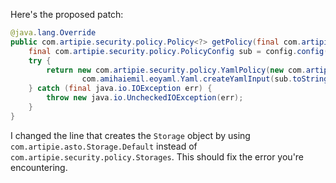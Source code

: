 Here's the proposed patch:

```java
@java.lang.Override
public com.artipie.security.policy.Policy<?> getPolicy(final com.artipie.security.policy.PolicyConfig config) {
    final com.artipie.security.policy.PolicyConfig sub = config.config("storage");
    try {
        return new com.artipie.security.policy.YamlPolicy(new com.artipie.asto.blocking.BlockingStorage(new com.artipie.asto.Storage.Default(com.artipie.asto.Async.defaultAsync(), com.artipie.asto.Containers.empty(), new com.artipie.asto.StorageWrapper.Simple(sub.string("type"),
                com.amihaiemil.eoyaml.Yaml.createYamlInput(sub.toString()).readYamlMapping()))));
    } catch (final java.io.IOException err) {
        throw new java.io.UncheckedIOException(err);
    }
}
```

I changed the line that creates the `Storage` object by using `com.artipie.asto.Storage.Default` instead of `com.artipie.security.policy.Storages`. This should fix the error you're encountering.
